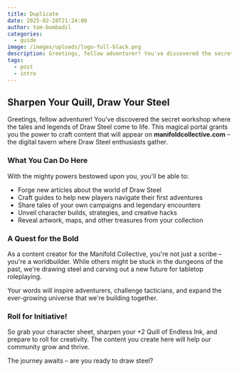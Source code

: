 ```yaml
---
title: Duplicate
date: 2025-02-28T21:24:00
author: tom-bombadil
categories:
  - guide
image: /images/uploads/logo-full-black.png
description: Greetings, fellow adventurer! You've discovered the secret workshop where the tales and legends of Draw Steel come to life. This magical portal grants you the power to craft content that will appear on manifoldcollective.com – the digital tavern where Draw Steel enthusiasts gather.
tags:
  - post
  - intro
---
```

## Sharpen Your Quill, Draw Your Steel

Greetings, fellow adventurer! You've discovered the secret workshop where the tales and legends of Draw Steel come to life. This magical portal grants you the power to craft content that will appear on **manifoldcollective.com** – the digital tavern where Draw Steel enthusiasts gather.

### What You Can Do Here

With the mighty powers bestowed upon you, you'll be able to:

- Forge new articles about the world of Draw Steel
- Craft guides to help new players navigate their first adventures
- Share tales of your own campaigns and legendary encounters
- Unveil character builds, strategies, and creative hacks
- Reveal artwork, maps, and other treasures from your collection

### A Quest for the Bold

As a content creator for the Manifold Collective, you're not just a scribe – you're a worldbuilder. While others might be stuck in the dungeons of the past, we're drawing steel and carving out a new future for tabletop roleplaying.

Your words will inspire adventurers, challenge tacticians, and expand the ever-growing universe that we're building together.

### Roll for Initiative!

So grab your character sheet, sharpen your +2 Quill of Endless Ink, and prepare to roll for creativity. The content you create here will help our community grow and thrive.

The journey awaits – are you ready to draw steel?
